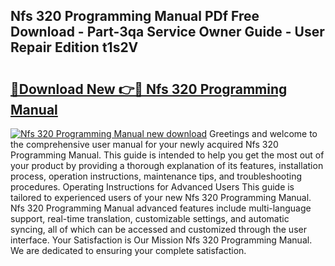 ## Nfs 320 Programming Manual PDf Free Download - Part-3qa Service Owner Guide - User Repair Edition t1s2V

# <h2><a href="http://bc79740.oget.top/?id=Nfs+320+Programming+Manual">🔗Download New 👉🔴 Nfs 320 Programming Manual</a></h2>

[![Nfs 320 Programming Manual new download](https://i.imgur.com/5g1atiW.png)](http://bc79740.oget.top/?id=Nfs+320+Programming+Manual)
Greetings and welcome to the comprehensive user manual for your newly acquired Nfs 320 Programming Manual. This guide is intended to help you get the most out of your product by providing a thorough explanation of its features, installation process, operation instructions, maintenance tips, and troubleshooting procedures. Operating Instructions for Advanced Users This guide is tailored to experienced users of your new Nfs 320 Programming Manual. Nfs 320 Programming Manual advanced features include multi-language support, real-time translation, customizable settings, and automatic syncing, all of which can be accessed and customized through the user interface. Your Satisfaction is Our Mission Nfs 320 Programming Manual. We are dedicated to ensuring your complete satisfaction.
